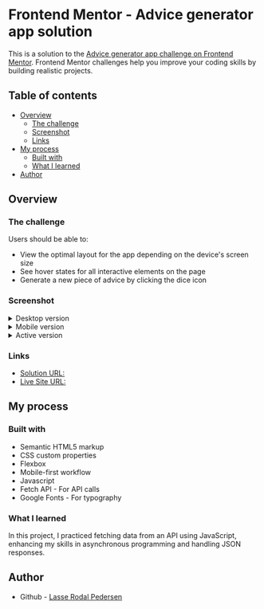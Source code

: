 # Frontend Mentor - Advice generator app solution

This is a solution to the [Advice generator app challenge on Frontend Mentor](https://www.frontendmentor.io/challenges/advice-generator-app-QdUG-13db). Frontend Mentor challenges help you improve your coding skills by building realistic projects.

## Table of contents

- [Overview](#overview)
  - [The challenge](#the-challenge)
  - [Screenshot](#screenshot)
  - [Links](#links)
- [My process](#my-process)
  - [Built with](#built-with)
  - [What I learned](#what-i-learned)
- [Author](#author)

## Overview

### The challenge

Users should be able to:

- View the optimal layout for the app depending on the device's screen size
- See hover states for all interactive elements on the page
- Generate a new piece of advice by clicking the dice icon

### Screenshot

<details>
  <summary>Desktop version</summary>
  <img src="./media/screenshots/desktop_view.png" alt="Desktop version" width="600"/>
</details>

<details>
  <summary>Mobile version</summary>
  <img src="./media/screenshots/mobile_view.png" alt="Mobile version" width="300"/>
</details>

<details>
  <summary>Active version</summary>
  <img src="./media/screenshots/active_view.png" alt="Active version" width="300"/>
</details>

### Links

- [Solution URL:](https://github.com/Lasse-Rodal/advice-generator-app)
- [Live Site URL:](https://lasse-rodal.github.io/advice-generator-app/)

## My process

### Built with

- Semantic HTML5 markup
- CSS custom properties
- Flexbox
- Mobile-first workflow
- Javascript
- Fetch API - For API calls
- Google Fonts - For typography

### What I learned

In this project, I practiced fetching data from an API using JavaScript, enhancing my skills in asynchronous programming and handling JSON responses.

## Author

- Github - [Lasse Rodal Pedersen](https://github.com/Lasse-Rodal)
